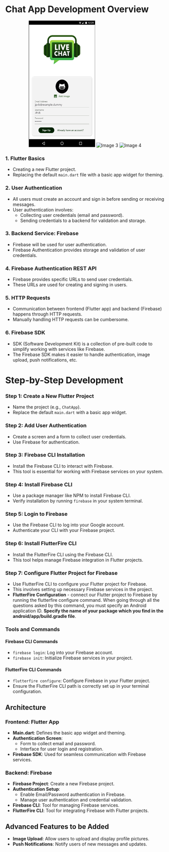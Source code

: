 # Chat App Development Overview

<p align="center">
  <img src="./assets/screenshots/chat_register.png" alt="Image 1" width="210" height="400"/>
  <img src="./screenshots/chat_login.png" alt="Image 3" width="210" height="400"/>
  <img src="./screenshots/chat_group_screen.png" alt="Image 4" width="210" height="400"/>
</p>

### 1. Flutter Basics
- Creating a new Flutter project.
- Replacing the default `main.dart` file with a basic app widget for theming.

### 2. User Authentication
- All users must create an account and sign in before sending or receiving messages.
- User authentication involves:
  - Collecting user credentials (email and password).
  - Sending credentials to a backend for validation and storage.

### 3. Backend Service: Firebase
- Firebase will be used for user authentication.
- Firebase Authentication provides storage and validation of user credentials.

### 4. Firebase Authentication REST API
- Firebase provides specific URLs to send user credentials.
- These URLs are used for creating and signing in users.

### 5. HTTP Requests
- Communication between frontend (Flutter app) and backend (Firebase) happens through HTTP requests.
- Manually handling HTTP requests can be cumbersome.

### 6. Firebase SDK
- SDK (Software Development Kit) is a collection of pre-built code to simplify working with services like Firebase.
- The Firebase SDK makes it easier to handle authentication, image upload, push notifications, etc.

# Step-by-Step Development

### Step 1: Create a New Flutter Project
- Name the project (e.g., `ChatApp`).
- Replace the default `main.dart` with a basic app widget.

### Step 2: Add User Authentication
- Create a screen and a form to collect user credentials.
- Use Firebase for authentication.

### Step 3: Firebase CLI Installation
- Install the Firebase CLI to interact with Firebase.
- This tool is essential for working with Firebase services on your system.

### Step 4: Install Firebase CLI
- Use a package manager like NPM to install Firebase CLI.
- Verify installation by running `firebase` in your system terminal.

### Step 5: Login to Firebase
- Use the Firebase CLI to log into your Google account.
- Authenticate your CLI with your Firebase project.

### Step 6: Install FlutterFire CLI
- Install the FlutterFire CLI using the Firebase CLI.
- This tool helps manage Firebase integration in Flutter projects.

### Step 7: Configure Flutter Project for Firebase
- Use FlutterFire CLI to configure your Flutter project for Firebase.
- This involves setting up necessary Firebase services in the project.
- **FlutterFire Configuration** - connect our Flutter project to Firebase by running the flutterfire configure command. When going through all the questions asked by this command, you must specify an Android application ID. **Specify the name of your package which you find in the android/app/build.gradle file**.


### Tools and Commands

#### Firebase CLI Commands
- `firebase login`: Log into your Firebase account.
- `firebase init`: Initialize Firebase services in your project.

#### FlutterFire CLI Commands
- `flutterfire configure`: Configure Firebase in your Flutter project.
- Ensure the FlutterFire CLI path is correctly set up in your terminal configuration.

## Architecture

### Frontend: Flutter App
- **Main.dart**: Defines the basic app widget and theming.
- **Authentication Screen**: 
  - Form to collect email and password.
  - Interface for user login and registration.
- **Firebase SDK**: Used for seamless communication with Firebase services.

### Backend: Firebase
- **Firebase Project**: Create a new Firebase project.
- **Authentication Setup**:
  - Enable Email/Password authentication in Firebase.
  - Manage user authentication and credential validation.
- **Firebase CLI**: Tool for managing Firebase services.
- **FlutterFire CLI**: Tool for integrating Firebase with Flutter projects.

## Advanced Features to be Added
- **Image Upload**: Allow users to upload and display profile pictures.
- **Push Notifications**: Notify users of new messages and updates.
